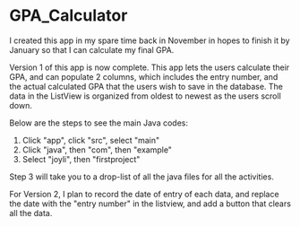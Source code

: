 # GPA_Calculator
I created this app in my spare time back in November in hopes to finish it by January so that I can calculate my final GPA.

Version 1 of this app is now complete. This app lets the users calculate their GPA, and can populate 2 columns, which includes the entry number, and the actual calculated GPA that the users wish to save in the database. The data in the ListView is organized from oldest to newest as the users scroll down. 

Below are the steps to see the main Java codes:
 1. Click "app", click "src", select "main"
 2. Click "java", then "com", then "example"
 3. Select "joyli", then "firstproject"

Step 3 will take you to a drop-list of all the java files for all the activities. 

For Version 2, I plan to record the date of entry of each data, and replace the date with the "entry number" in the listview, and add a button that clears all the data. 

